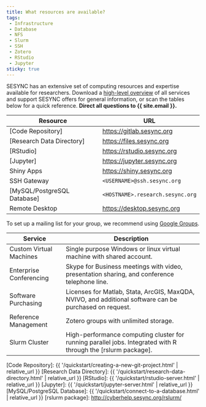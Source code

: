 ```yaml
---
title: What resources are available?
tags:
 - Infrastructure
 - Database
 - NFS
 - Slurm
 - SSH
 - Zotero
 - RStudio
 - Jupyter
sticky: true
---
```


SESYNC has an extensive set of computing resources and expertise available for researchers. Download a [high-level overview] of all services and support SESYNC offers for general information, or scan the tables below for a quick reference. **Direct all questions to {{ site.email }}.** 

| Resource                     | URL                                  |
|------------------------------|--------------------------------------|
| [Code Repository]            | <https://gitlab.sesync.org>          |
| [Research Data Directory]    | <https://files.sesync.org>           |
| [RStudio]                    | <https://rstudio.sesync.org>         |
| [Jupyter]                    | <https://jupyter.sesync.org>         |
| Shiny Apps                   | <https://shiny.sesync.org>           |
| SSH Gateway                  | ```<USERNAME>@ssh.sesync.org```      |
| [MySQL/PostgreSQL Database]  | ```<HOSTNAME>.research.sesync.org``` |
| Remote Desktop               | <https://desktop.sesync.org>         |

To set up a mailing list for your group, we recommend using [Google Groups](https://support.google.com/groups/).

| Service                 | Description |
|-------------------------|-------------|
| Custom Virtual Machines | Single purpose Windows or linux virtual machine with shared account. |
| Enterprise Conferencing | Skype for Business meetings with video, presentation sharing, and conference telephone line. |
| Software Purchasing     | Licenses for Matlab, Stata, ArcGIS, MaxQDA, NVIVO, and additional software can be purchased on request. |
| Reference Management    | Zotero groups with unlimited storage. |
| Slurm Cluster           | High-performance computing cluster for running parallel jobs. Integrated with R through the [rslurm package]. |

[high-level overview]: http://sesync.us/itresearchresources
[Code Repository]: {{ '/quickstart/creating-a-new-git-project.html' | relative_url }} 
[Research Data Directory]: {{ '/quickstart/research-data-directory.html' | relative_url }}
[RStudio]: {{ '/quickstart/rstudio-server.html' | relative_url }}
[Jupyter]: {{ '/quickstart/jupyter-server.html' | relative_url }}
[MySQL/PostgreSQL Database]: {{ '/quickstart/connect-to-a-database.html' | relative_url }}
[rslurm package]: http://cyberhelp.sesync.org/rslurm/